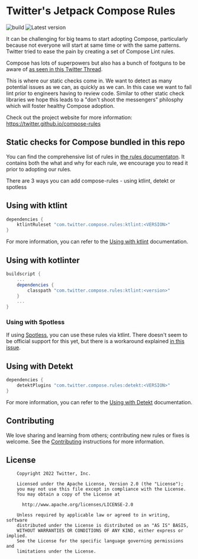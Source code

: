 # Twitter's Jetpack Compose Rules


![build](https://github.com/twitter/compose-rules/actions/workflows/build.yaml/badge.svg) ![Latest version](https://img.shields.io/maven-central/v/com.twitter.compose.rules/common)

It can be challenging for big teams to start adopting Compose, particularly because not everyone will start at same time or with the same patterns. Twitter tried to ease the pain by creating a set of Compose Lint rules.

Compose has lots of superpowers but also has a bunch of footguns to be aware of [as seen in this Twitter Thread](https://twitter.com/mrmans0n/status/1507390768796909571).

This is where our static checks come in. We want to detect as many potential issues as we can, as quickly as we can. In this case we want to fail lint prior to engineers having to review code. Similar to other static check libraries we hope this leads to a "don't shoot the messengers" philosphy which will foster healthy Compose adoption.

Check out the project website for more information: https://twitter.github.io/compose-rules

## Static checks for Compose bundled in this repo

You can find the comprehensive list of rules in [the rules documentaton](https://twitter.github.io/compose-rules/rules). It contains both the what and why for each rule, we encourage you to read it prior to adopting our rules.

There are 3 ways you can add compose-rules - using ktlint, detekt or spotless

## Using with ktlint

```groovy
dependencies {
    ktlintRuleset "com.twitter.compose.rules:ktlint:<VERSION>"
}
```

For more information, you can refer to the [Using with ktlint](https://twitter.github.io/compose-rules/#using-the-custom-ruleset-with-ktlint) documentation.

## Using with kotlinter

```groovy
buildscript {
    ...
    dependencies {
        classpath "com.twitter.compose.rules:ktlint:<version>"
    }
    ...
}
```

### Using with Spotless

If using [Spotless](https://github.com/diffplug/spotless), you can use these rules via ktlint. There doesn't seem to be official support for this yet, but there is a workaround explained [in this issue](https://github.com/diffplug/spotless/issues/1220).

## Using with Detekt

```groovy
dependencies {
    detektPlugins "com.twitter.compose.rules:detekt:<VERSION>"
}
```

For more information, you can refer to the [Using with Detekt](https://twitter.github.io/compose-rules/#using-the-custom-ruleset-with-detekt) documentation.

## Contributing

We love sharing and learning from others; contributing new rules or fixes is welcome. See the [Contributing](CONTRIBUTING.md) instructions for more information.

## License

```
    Copyright 2022 Twitter, Inc.

    Licensed under the Apache License, Version 2.0 (the "License");
    you may not use this file except in compliance with the License.
    You may obtain a copy of the License at

      http://www.apache.org/licenses/LICENSE-2.0

    Unless required by applicable law or agreed to in writing, software
    distributed under the License is distributed on an "AS IS" BASIS,
    WITHOUT WARRANTIES OR CONDITIONS OF ANY KIND, either express or implied.
    See the License for the specific language governing permissions and
    limitations under the License.
```
